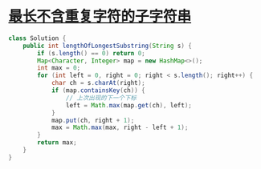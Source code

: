 # [最长不含重复字符的子字符串](https://leetcode-cn.com/problems/zui-chang-bu-han-zhong-fu-zi-fu-de-zi-zi-fu-chuan-lcof/)

```java
class Solution {
    public int lengthOfLongestSubstring(String s) {
        if (s.length() == 0) return 0;
        Map<Character, Integer> map = new HashMap<>();
        int max = 0;
        for (int left = 0, right = 0; right < s.length(); right++) {
            char ch = s.charAt(right);
            if (map.containsKey(ch)) {
                // 上次出现的下一个下标
                left = Math.max(map.get(ch), left);
            }
            map.put(ch, right + 1);
            max = Math.max(max, right - left + 1);
        }
        return max;
    }
}
```

